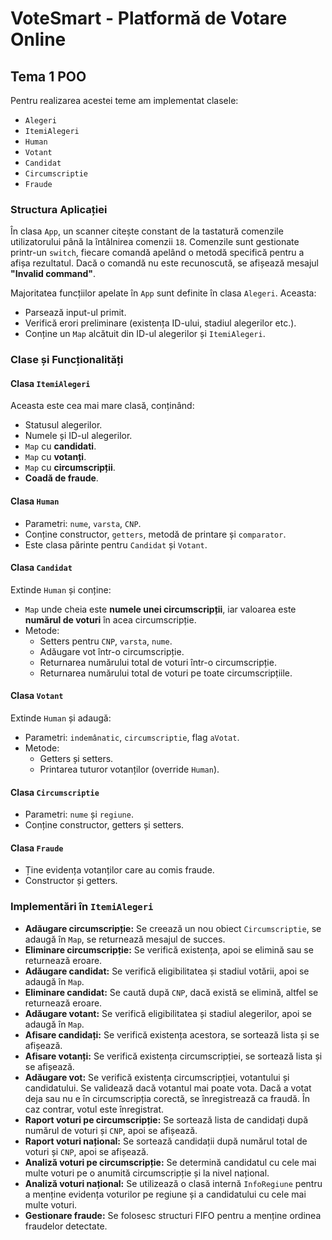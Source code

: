 # VoteSmart - Platformă de Votare Online

## Tema 1 POO

Pentru realizarea acestei teme am implementat clasele:

- `Alegeri`
- `ItemiAlegeri`
- `Human`
- `Votant`
- `Candidat`
- `Circumscriptie`
- `Fraude`

### Structura Aplicației

În clasa `App`, un scanner citește constant de la tastatură comenzile utilizatorului până la întâlnirea comenzii `18`. Comenzile sunt gestionate printr-un `switch`, fiecare comandă apelând o metodă specifică pentru a afișa rezultatul. Dacă o comandă nu este recunoscută, se afișează mesajul **"Invalid command"**.

Majoritatea funcțiilor apelate în `App` sunt definite în clasa `Alegeri`. Aceasta:

- Parsează input-ul primit.
- Verifică erori preliminare (existența ID-ului, stadiul alegerilor etc.).
- Conține un `Map` alcătuit din ID-ul alegerilor și `ItemiAlegeri`.

### Clase și Funcționalități

#### Clasa `ItemiAlegeri`
Aceasta este cea mai mare clasă, conținând:
- Statusul alegerilor.
- Numele și ID-ul alegerilor.
- `Map` cu **candidati**.
- `Map` cu **votanți**.
- `Map` cu **circumscripții**.
- **Coadă de fraude**.

#### Clasa `Human`
- Parametri: `nume`, `varsta`, `CNP`.
- Conține constructor, `getters`, metodă de printare și `comparator`.
- Este clasa părinte pentru `Candidat` și `Votant`.

#### Clasa `Candidat`
Extinde `Human` și conține:
- `Map` unde cheia este **numele unei circumscripții**, iar valoarea este **numărul de voturi** în acea circumscripție.
- Metode:
  - Setters pentru `CNP`, `varsta`, `nume`.
  - Adăugare vot într-o circumscripție.
  - Returnarea numărului total de voturi într-o circumscripție.
  - Returnarea numărului total de voturi pe toate circumscripțiile.

#### Clasa `Votant`
Extinde `Human` și adaugă:
- Parametri: `indemânatic`, `circumscriptie`, flag `aVotat`.
- Metode:
  - Getters și setters.
  - Printarea tuturor votanților (override `Human`).

#### Clasa `Circumscriptie`
- Parametri: `nume` și `regiune`.
- Conține constructor, getters și setters.

#### Clasa `Fraude`
- Ține evidența votanților care au comis fraude.
- Constructor și getters.

### Implementări în `ItemiAlegeri`
- **Adăugare circumscripție:** Se creează un nou obiect `Circumscriptie`, se adaugă în `Map`, se returnează mesajul de succes.
- **Eliminare circumscripție:** Se verifică existența, apoi se elimină sau se returnează eroare.
- **Adăugare candidat:** Se verifică eligibilitatea și stadiul votării, apoi se adaugă în `Map`.
- **Eliminare candidat:** Se caută după `CNP`, dacă există se elimină, altfel se returnează eroare.
- **Adăugare votant:** Se verifică eligibilitatea și stadiul alegerilor, apoi se adaugă în `Map`.
- **Afisare candidați:** Se verifică existența acestora, se sortează lista și se afișează.
- **Afisare votanți:** Se verifică existența circumscripției, se sortează lista și se afișează.
- **Adăugare vot:** Se verifică existența circumscripției, votantului și candidatului. Se validează dacă votantul mai poate vota. Dacă a votat deja sau nu e în circumscripția corectă, se înregistrează ca fraudă. În caz contrar, votul este înregistrat.
- **Raport voturi pe circumscripție:** Se sortează lista de candidați după numărul de voturi și `CNP`, apoi se afișează.
- **Raport voturi național:** Se sortează candidații după numărul total de voturi și `CNP`, apoi se afișează.
- **Analiză voturi pe circumscripție:** Se determină candidatul cu cele mai multe voturi pe o anumită circumscripție și la nivel național.
- **Analiză voturi național:** Se utilizează o clasă internă `InfoRegiune` pentru a menține evidența voturilor pe regiune și a candidatului cu cele mai multe voturi.
- **Gestionare fraude:** Se folosesc structuri FIFO pentru a menține ordinea fraudelor detectate.

